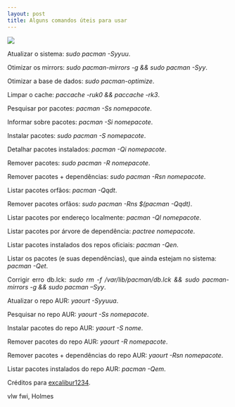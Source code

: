 ```yaml
---
layout: post
title: Alguns comandos úteis para usar
---
```


<img src="http://cmd.kz/wp-content/uploads/linux.jpg">

Atualizar o sistema: <i>sudo pacman -Syyuu</i>.

Otimizar os mirrors: <i>sudo pacman-mirrors -g && sudo pacman -Syy</i>.

Otimizar a base de dados: <i>sudo pacman-optimize</i>.

Limpar o cache: <i>paccache -ruk0 && paccache -rk3</i>.

Pesquisar por pacotes: <i>pacman -Ss nomepacote</i>.

Informar sobre pacotes: <i>pacman -Si nomepacote</i>.

Instalar pacotes: <i>sudo pacman -S nomepacote</i>.

Detalhar pacotes instalados: <i>pacman -Qi nomepacote</i>.

Remover pacotes: <i>sudo pacman -R nomepacote</i>.

Remover pacotes + dependências: <i>sudo pacman -Rsn nomepacote</i>.

Listar pacotes orfãos: <i>pacman -Qqdt</i>.

Remover pacotes orfãos: <i>sudo pacman -Rns $(pacman -Qqdt)</i>.

Listar pacotes por endereço localmente: <i>pacman -Ql nomepacote</i>.

Listar pacotes por árvore de dependência: <i>pactree nomepacote</i>.

Listar pacotes instalados dos repos oficiais: <i>pacman -Qen</i>.

Listar os pacotes (e suas dependências), que ainda estejam no sistema: <i>pacman -Qet</i>.

<p style="text-align: justify;">Corrigir erro db.lck: <i>sudo rm -f /var/lib/pacman/db.lck && sudo pacman-mirrors -g && sudo pacman –Syy</i>.</p>

Atualizar o repo AUR: <i>yaourt -Syyuua</i>.

Pesquisar no repo AUR: <i>yaourt -Ss nomepacote</i>.

Instalar pacotes do repo AUR: <i>yaourt -S nome</i>.

Remover pacotes do repo AUR: <i>yaourt -R nomepacote</i>.

Remover pacotes + dependências do repo AUR: <i>yaourt -Rsn nomepacote</i>.

Listar pacotes instalados do repo AUR: <i>pacman -Qem</i>.

Créditos para <a href="https://old.forum.manjaro.org/index.php?topic=21399.msg197970#msg197970">excalibur1234</a>.

vlw fwi, Holmes
